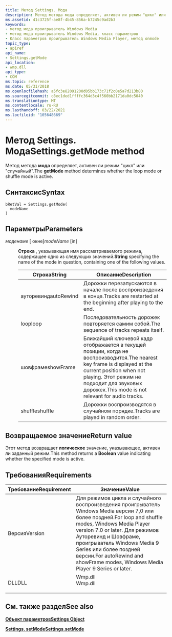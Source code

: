 ```yaml
---
title: Метод Settings. Мода
description: Метод метода мода определяет, активен ли режим "цикл" или "случайный".
ms.assetid: 41c3725f-ae8f-4b45-856a-b7245c9ad2b3
keywords:
- метод мода проигрыватель Windows Media
- метод мода проигрыватель Windows Media, класс параметров
- Класс параметров проигрыватель Windows Media Player, метод onmode
topic_type:
- apiref
api_name:
- Settings.getMode
api_location:
- wmp.dll
api_type:
- COM
ms.topic: reference
ms.date: 05/31/2018
ms.openlocfilehash: a5fc3e82091200d05bb173c71f2c0e5a7d213b80
ms.sourcegitcommit: c8ec1ded1ffffc364d3c4f560bb2171da0dc5040
ms.translationtype: MT
ms.contentlocale: ru-RU
ms.lasthandoff: 03/22/2021
ms.locfileid: "105648669"
---
```

# <a name="settingsgetmode-method"></a><span data-ttu-id="60267-106">Метод Settings. Мода</span><span class="sxs-lookup"><span data-stu-id="60267-106">Settings.getMode method</span></span>

<span data-ttu-id="60267-107">Метод метода **мода** определяет, активен ли режим "цикл" или "случайный".</span><span class="sxs-lookup"><span data-stu-id="60267-107">The **getMode** method determines whether the loop mode or shuffle mode is active.</span></span>

## <a name="syntax"></a><span data-ttu-id="60267-108">Синтаксис</span><span class="sxs-lookup"><span data-stu-id="60267-108">Syntax</span></span>


```JScript
bRetVal = Settings.getMode(
  modeName
)
```



## <a name="parameters"></a><span data-ttu-id="60267-109">Параметры</span><span class="sxs-lookup"><span data-stu-id="60267-109">Parameters</span></span>

<dl> <dt>

<span data-ttu-id="60267-110">*моденаме* \[ окне\]</span><span class="sxs-lookup"><span data-stu-id="60267-110">*modeName* \[in\]</span></span>
</dt> <dd>

<span data-ttu-id="60267-111">**Строка** , указывающая имя рассматриваемого режима, содержащее одно из следующих значений.</span><span class="sxs-lookup"><span data-stu-id="60267-111">**String** specifying the name of the mode in question, containing one of the following values.</span></span>



| <span data-ttu-id="60267-112">Строка</span><span class="sxs-lookup"><span data-stu-id="60267-112">String</span></span>     | <span data-ttu-id="60267-113">Описание</span><span class="sxs-lookup"><span data-stu-id="60267-113">Description</span></span>                                                                                                              |
|------------|--------------------------------------------------------------------------------------------------------------------------|
| <span data-ttu-id="60267-114">ауторевинд</span><span class="sxs-lookup"><span data-stu-id="60267-114">autoRewind</span></span> | <span data-ttu-id="60267-115">Дорожки перезапускаются в начале после воспроизведения в конце.</span><span class="sxs-lookup"><span data-stu-id="60267-115">Tracks are restarted at the beginning after playing to the end.</span></span>                                                          |
| <span data-ttu-id="60267-116">loop</span><span class="sxs-lookup"><span data-stu-id="60267-116">loop</span></span>       | <span data-ttu-id="60267-117">Последовательность дорожек повторяется самим собой.</span><span class="sxs-lookup"><span data-stu-id="60267-117">The sequence of tracks repeats itself.</span></span>                                                                                   |
| <span data-ttu-id="60267-118">шовфраме</span><span class="sxs-lookup"><span data-stu-id="60267-118">showFrame</span></span>  | <span data-ttu-id="60267-119">Ближайший ключевой кадр отображается в текущей позиции, когда не воспроизводится.</span><span class="sxs-lookup"><span data-stu-id="60267-119">The nearest key frame is displayed at the current position when not playing.</span></span> <span data-ttu-id="60267-120">Этот режим не подходит для звуковых дорожек.</span><span class="sxs-lookup"><span data-stu-id="60267-120">This mode is not relevant for audio tracks.</span></span> |
| <span data-ttu-id="60267-121">shuffle</span><span class="sxs-lookup"><span data-stu-id="60267-121">shuffle</span></span>    | <span data-ttu-id="60267-122">Дорожки воспроизводятся в случайном порядке.</span><span class="sxs-lookup"><span data-stu-id="60267-122">Tracks are played in random order.</span></span>                                                                                       |



 

</dd> </dl>

## <a name="return-value"></a><span data-ttu-id="60267-123">Возвращаемое значение</span><span class="sxs-lookup"><span data-stu-id="60267-123">Return value</span></span>

<span data-ttu-id="60267-124">Этот метод возвращает **логическое** значение, указывающее, активен ли заданный режим.</span><span class="sxs-lookup"><span data-stu-id="60267-124">This method returns a **Boolean** value indicating whether the specified mode is active.</span></span>

## <a name="requirements"></a><span data-ttu-id="60267-125">Требования</span><span class="sxs-lookup"><span data-stu-id="60267-125">Requirements</span></span>



| <span data-ttu-id="60267-126">Требование</span><span class="sxs-lookup"><span data-stu-id="60267-126">Requirement</span></span> | <span data-ttu-id="60267-127">Значение</span><span class="sxs-lookup"><span data-stu-id="60267-127">Value</span></span> |
|--------------------|---------------------------------------------------------------------------------------------------------------------------------------------------------------|
| <span data-ttu-id="60267-128">Версия</span><span class="sxs-lookup"><span data-stu-id="60267-128">Version</span></span><br/> | <span data-ttu-id="60267-129">Для режимов цикла и случайного воспроизведения проигрыватель Windows Media версии 7,0 или более поздней.</span><span class="sxs-lookup"><span data-stu-id="60267-129">For loop and shuffle modes, Windows Media Player version 7.0 or later.</span></span> <span data-ttu-id="60267-130">Для режимов Ауторевинд и Шовфраме, проигрыватель Windows Media 9 Series или более поздней версии.</span><span class="sxs-lookup"><span data-stu-id="60267-130">For autoRewind and showFrame modes, Windows Media Player 9 Series or later.</span></span><br/> |
| <span data-ttu-id="60267-131">DLL</span><span class="sxs-lookup"><span data-stu-id="60267-131">DLL</span></span><br/>     | <dl> <span data-ttu-id="60267-132"><dt>Wmp.dll</dt></span><span class="sxs-lookup"><span data-stu-id="60267-132"><dt>Wmp.dll</dt></span></span> </dl>                                                                            |



## <a name="see-also"></a><span data-ttu-id="60267-133">См. также раздел</span><span class="sxs-lookup"><span data-stu-id="60267-133">See also</span></span>

<dl> <dt>

[<span data-ttu-id="60267-134">**Объект параметров**</span><span class="sxs-lookup"><span data-stu-id="60267-134">**Settings Object**</span></span>](settings-object.md)
</dt> <dt>

[<span data-ttu-id="60267-135">**Settings. setMode**</span><span class="sxs-lookup"><span data-stu-id="60267-135">**Settings.setMode**</span></span>](settings-setmode.md)
</dt> </dl>

 

 





